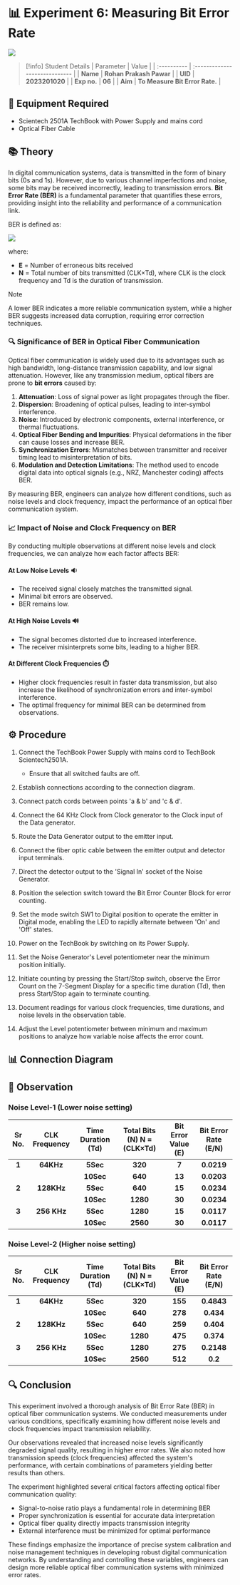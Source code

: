 # 📊 Experiment 6: Measuring Bit Error Rate

![](https://lh7-rt.googleusercontent.com/docsz/AD_4nXfu0kJWCjwUOk02fJs2OeKe5HYjR0hxYlXIpzXmZsYKRbd3dvDDjkrS2O_ADejPg88bsGPKuvPypnBXhO1uljO13uyDl1F7JnzHJnhkuz2PoyFz5KM98mB0hf_xrH8f18RG7hTV0XAzmXrNAYl4lw?key=MstmW3FLUUiHdoaLYRUB-73p)

> [!info] Student Details
> | Parameter | Value |
> | :---------- | :----------------------------- |
> | **Name**    | **Rohan Prakash Pawar**        |
> | **UID**     | **2023201020**                 |
> | **Exp no.** | **06**                         |
> | **Aim**     | **To Measure Bit Error Rate.** |

## 🔬 Equipment Required
- Scientech 2501A TechBook with Power Supply and mains cord
- Optical Fiber Cable

## 📚 Theory

In digital communication systems, data is transmitted in the form of binary bits (0s and 1s). However, due to various channel imperfections and noise, some bits may be received incorrectly, leading to transmission errors. **Bit Error Rate (BER)** is a fundamental parameter that quantifies these errors, providing insight into the reliability and performance of a communication link.

BER is defined as:

![](https://lh7-rt.googleusercontent.com/docsz/AD_4nXcmFzQt1zEfSFvx6FbgMS-fUgDMSzhrnrDEwNV0dMAIQNjq6ebsGvxvO8mrga6egCc452sJKGWVCqlvZQf9KkGQtX5jXTo9uJA--lU8EUz3nktE2yutr9ebFJDtEw9VQ0VAkSkXutyT0ZegUknZGzo?key=MstmW3FLUUiHdoaLYRUB-73p)

where:

- **E** = Number of erroneous bits received
- **N** = Total number of bits transmitted (CLK×Td), where CLK is the clock frequency and Td is the duration of transmission.

> [!note]
> A lower BER indicates a more reliable communication system, while a higher BER suggests increased data corruption, requiring error correction techniques.

### 🔍 Significance of BER in Optical Fiber Communication

Optical fiber communication is widely used due to its advantages such as high bandwidth, long-distance transmission capability, and low signal attenuation. However, like any transmission medium, optical fibers are prone to **bit errors** caused by:

1. **Attenuation**: Loss of signal power as light propagates through the fiber.  
2. **Dispersion**: Broadening of optical pulses, leading to inter-symbol interference.  
3. **Noise**: Introduced by electronic components, external interference, or thermal fluctuations.
4. **Optical Fiber Bending and Impurities**: Physical deformations in the fiber can cause losses and increase BER.  
5. **Synchronization Errors**: Mismatches between transmitter and receiver timing lead to misinterpretation of bits.  
6. **Modulation and Detection Limitations**: The method used to encode digital data into optical signals (e.g., NRZ, Manchester coding) affects BER.

By measuring BER, engineers can analyze how different conditions, such as noise levels and clock frequency, impact the performance of an optical fiber communication system.

### 📈 Impact of Noise and Clock Frequency on BER

By conducting multiple observations at different noise levels and clock frequencies, we can analyze how each factor affects BER:

#### At Low Noise Levels 🔉
- The received signal closely matches the transmitted signal.  
- Minimal bit errors are observed.  
- BER remains low.

#### At High Noise Levels 🔊
- The signal becomes distorted due to increased interference.  
- The receiver misinterprets some bits, leading to a higher BER.

#### At Different Clock Frequencies ⏱️
- Higher clock frequencies result in faster data transmission, but also increase the likelihood of synchronization errors and inter-symbol interference.  
- The optimal frequency for minimal BER can be determined from observations.

## ⚙️ Procedure

1. Connect the TechBook Power Supply with mains cord to TechBook Scientech2501A.
   - Ensure that all switched faults are off.
2. Establish connections according to the connection diagram.

3. Connect patch cords between points 'a & b' and 'c & d'.

4. Connect the 64 KHz Clock from Clock generator to the Clock input of the Data generator.

5. Route the Data Generator output to the emitter input.

6. Connect the fiber optic cable between the emitter output and detector input terminals.

7. Direct the detector output to the 'Signal In' socket of the Noise Generator.

8. Position the selection switch toward the Bit Error Counter Block for error counting.

9. Set the mode switch SW1 to Digital position to operate the emitter in Digital mode, enabling the LED to rapidly alternate between 'On' and 'Off' states.

10. Power on the TechBook by switching on its Power Supply.

11. Set the Noise Generator's Level potentiometer near the minimum position initially.

12. Initiate counting by pressing the Start/Stop switch, observe the Error Count on the 7-Segment Display for a specific time duration (Td), then press Start/Stop again to terminate counting.

13. Document readings for various clock frequencies, time durations, and noise levels in the observation table.

14. Adjust the Level potentiometer between minimum and maximum positions to analyze how variable noise affects the error count.

## 📊 Connection Diagram



## 📝 Observation

### Noise Level-1 (Lower noise setting)

| Sr No. | CLK Frequency | Time Duration (Td) | Total Bits (N) N = (CLK×Td) | Bit Error Value (E) | Bit Error Rate (E/N) |
| :---: | :---: | :---: | :---: | :---: | :---: |
| **1** | **64KHz** | **5Sec** | **320** | **7** | **0.0219** |
|  |  | **10Sec** | **640** | **13** | **0.0203** |
| **2** | **128KHz** | **5Sec** | **640** | **15** | **0.0234** |
|  |  | **10Sec** | **1280** | **30** | **0.0234** |
| **3** | **256 KHz** | **5Sec** | **1280** | **15** | **0.0117** |
|  |  | **10Sec** | **2560** | **30** | **0.0117** |

### Noise Level-2 (Higher noise setting)

| Sr No. | CLK Frequency | Time Duration (Td) | Total Bits (N) N = (CLK×Td) | Bit Error Value (E) | Bit Error Rate (E/N) |
| :---: | :---: | :---: | :---: | :---: | :---: |
| **1** | **64KHz** | **5Sec** | **320** | **155** | **0.4843** |
|  |  | **10Sec** | **640** | **278** | **0.434** |
| **2** | **128KHz** | **5Sec** | **640** | **259** | **0.404** |
|  |  | **10Sec** | **1280** | **475** | **0.374** |
| **3** | **256 KHz** | **5Sec** | **1280** | **275** | **0.2148** |
|  |  | **10Sec** | **2560** | **512** | **0.2** |

## 🔍 Conclusion

This experiment involved a thorough analysis of Bit Error Rate (BER) in optical fiber communication systems. We conducted measurements under various conditions, specifically examining how different noise levels and clock frequencies impact transmission reliability. 

Our observations revealed that increased noise levels significantly degraded signal quality, resulting in higher error rates. We also noted how transmission speeds (clock frequencies) affected the system's performance, with certain combinations of parameters yielding better results than others.

The experiment highlighted several critical factors affecting optical fiber communication quality:
- Signal-to-noise ratio plays a fundamental role in determining BER
- Proper synchronization is essential for accurate data interpretation
- Optical fiber quality directly impacts transmission integrity
- External interference must be minimized for optimal performance

These findings emphasize the importance of precise system calibration and noise management techniques in developing robust digital communication networks. By understanding and controlling these variables, engineers can design more reliable optical fiber communication systems with minimized error rates.
